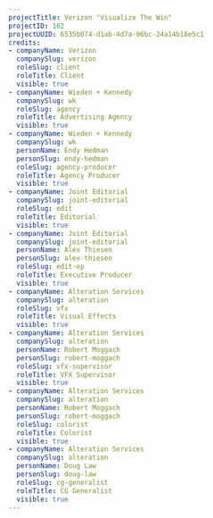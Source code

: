 ```yaml
---
projectTitle: Verizon "Visualize The Win"
projectID: 162
projectUUID: 6535b074-d1ab-4d7a-96bc-24a14b18e5c1
credits:
- companyName: Verizon
  companySlug: verizon
  roleSlug: client
  roleTitle: Client
  visible: true
- companyName: Wieden + Kennedy
  companySlug: wk
  roleSlug: agency
  roleTitle: Advertising Agency
  visible: true
- companyName: Wieden + Kennedy
  companySlug: wk
  personName: Endy Hedman
  personSlug: endy-hedman
  roleSlug: agency-producer
  roleTitle: Agency Producer
  visible: true
- companyName: Joint Editorial
  companySlug: joint-editorial
  roleSlug: edit
  roleTitle: Editorial
  visible: true
- companyName: Joint Editorial
  companySlug: joint-editorial
  personName: Alex Thiesen
  personSlug: alex-thiesen
  roleSlug: edit-ep
  roleTitle: Executive Producer
  visible: true
- companyName: Alteration Services
  companySlug: alteration
  roleSlug: vfx
  roleTitle: Visual Effects
  visible: true
- companyName: Alteration Services
  companySlug: alteration
  personName: Robert Moggach
  personSlug: robert-moggach
  roleSlug: vfx-supervisor
  roleTitle: VFX Supervisor
  visible: true
- companyName: Alteration Services
  companySlug: alteration
  personName: Robert Moggach
  personSlug: robert-moggach
  roleSlug: colorist
  roleTitle: Colorist
  visible: true
- companyName: Alteration Services
  companySlug: alteration
  personName: Doug Law
  personSlug: doug-law
  roleSlug: cg-generalist
  roleTitle: CG Generalist
  visible: true
---
```

